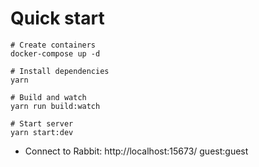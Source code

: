 # Quick start
```
# Create containers
docker-compose up -d

# Install dependencies
yarn

# Build and watch
yarn run build:watch

# Start server
yarn start:dev
```

- Connect to Rabbit: http://localhost:15673/ guest:guest